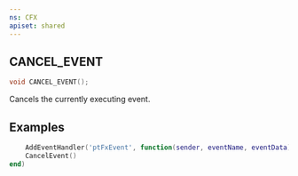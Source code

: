 ```yaml
---
ns: CFX
apiset: shared
---
```

## CANCEL_EVENT

```c
void CANCEL_EVENT();
```

Cancels the currently executing event.

## Examples
```lua
    AddEventHandler('ptFxEvent', function(sender, eventName, eventData)
    CancelEvent()
end)
```
